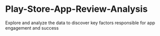 # Play-Store-App-Review-Analysis
Explore and analyze the data to discover key factors responsible for app engagement and success
